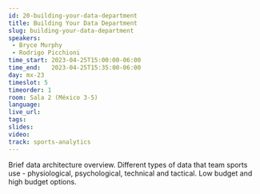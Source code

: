 ```yaml
---
id: 20-building-your-data-department
title: Building Your Data Department
slug: building-your-data-department
speakers:
 - Bryce Murphy
 - Rodrigo Picchioni
time_start: 2023-04-25T15:00:00-06:00
time_end:   2023-04-25T15:35:00-06:00
day: mx-23
timeslot: 5
timeorder: 1
room: Sala 2 (México 3-5)
language: 
live_url: 
tags:
slides: 
video: 
track: sports-analytics
---
```


Brief data architecture overview. Different types of data that team sports use - physiological, psychological, technical and tactical. Low budget and high budget options.
